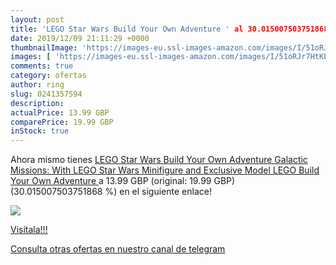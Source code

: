 ```yaml
---
layout: post
title: 'LEGO Star Wars Build Your Own Adventure ' al 30.015007503751868 % de descuento
date: 2019/12/09 21:11:29 +0000
thumbnailImage: 'https://images-eu.ssl-images-amazon.com/images/I/51oRJr7HtKL._SL200_.jpg'
images: [ 'https://images-eu.ssl-images-amazon.com/images/I/51oRJr7HtKL._SL200_.jpg' ]
comments: true
category: ofertas
author: ring
slug: 0241357594
description:
actualPrice: 13.99 GBP
comparePrice: 19.99 GBP
inStock: true
---
```


Ahora mismo tienes [LEGO Star Wars Build Your Own Adventure Galactic Missions: With LEGO Star Wars Minifigure and Exclusive Model  LEGO Build Your Own Adventure ](https://www.amazon.com/dp/0241357594/?tag=redken08-20) a 13.99 GBP (original: 19.99 GBP) (30.015007503751868 %) en el siguiente enlace!

[![](https://images-eu.ssl-images-amazon.com/images/I/51oRJr7HtKL._SL200_.jpg)](https://www.amazon.com/dp/0241357594/?tag=redken08-20)

[Visítala!!!](https://www.amazon.com/dp/0241357594/?tag=redken08-20)

[Consulta otras ofertas en nuestro canal de telegram](https://t.me/s/ofertas25)
